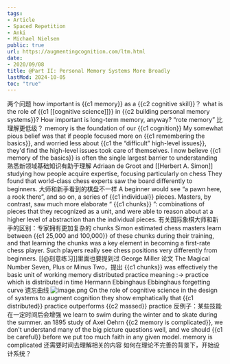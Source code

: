 ```yaml
---
tags:
- Article
- Spaced Repetition
- Anki
- Michael Nielsen
public: true
url: https://augmentingcognition.com/ltm.html
date:
- 2020/09/08
title: @Part II: Personal Memory Systems More Broadly
lastMod: 2024-10-05
toc: "true"
---
```


两个问题
how important is {{c1 memory}} as a {{c2 cognitive skill}}？
what is the role of {{c1 [[cognitive science]]}}  in {{c2 building personal memory systems}}?
How important is long-term memory, anyway?
“rote memory” 比理解更低级？
memory is the foundation of our {{c1 cognition}}
My somewhat pious belief was that if people focused more on {{c1 remembering the basics}}, and worried less about {{c1 the “difficult” high-level issues}}, they'd find the high-level issues took care of themselves.
I now believe {{c1 memory of the basics}} is often the single largest barrier to understanding
熟悉新领域基础知识有助于理解
Adriaan de Groot and [[Herbert A. Simon]] studying how people acquire expertise, focusing particularly on chess
They found that world-class chess experts saw the board differently to beginners. 大师和新手看到的棋盘不一样
A beginner would see “a pawn here, a rook there”, and so on, a series of {{c1 individual}} pieces.
Masters, by contrast, saw much more elaborate “ {{c1 chunks}} ”: combinations of pieces that they recognized as a unit, and were able to reason about at a higher level of abstraction than the individual pieces.
有关国际象棋大师和新手的区别：专家拥有更加复杂的 chunks
Simon estimated chess masters learn between {{c1 25,000 and 100,000}} of these chunks during their training, and that learning the chunks was a key element in becoming a first-rate chess player. Such players really see chess positions very differently from beginners.
[[@刻意练习]]里面也要提到过
George Miller 论文 The Magical Number Seven, Plus or Minus Two，提出 {{c1 chunks}} was effectively the  basic unit of working memory
distributed practice meaning :-> practice which is distributed in time
Hermann Ebbinghaus
Ebbinghaus forgetting curve 遗忘曲线
![image.png](/assets/image_1726404222277_0.png)
On the role of cognitive science in the design of systems to augment cognition
they show emphatically that {{c1 distributed}} practice outperforms {{c2 massed}} practice
反例子：某些技能在一定时间后会增强
we learn to swim during the winter and to skate during the summer.
an 1895 study of Axel Oehrn
{{c2 memory is complicated}}, we don't understand many of the big picture questions well, and we should {{c1 be careful}} before we put too much faith in any given model.
memory is complicated 还需要时间去理解相关的内容
如何在理论不完善的背景下，开始设计系统？